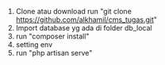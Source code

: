 1. Clone atau download run "git clone https://github.com/alkhamil/cms_tugas.git"
2. Import database yg ada di folder db_local
3. run "composer install"
4. setting env
5. run "php artisan serve"